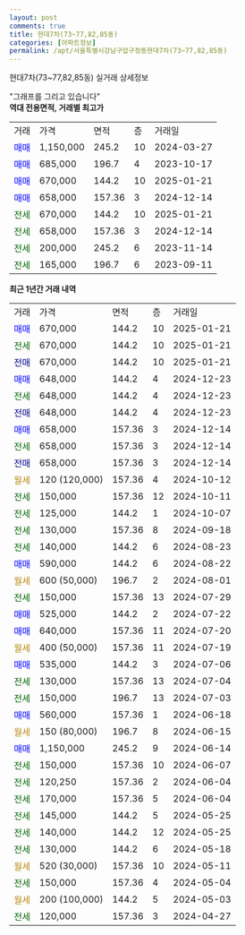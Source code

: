 ```yaml
---
layout: post
comments: true
title: 현대7차(73~77,82,85동)
categories: [아파트정보]
permalink: /apt/서울특별시강남구압구정동현대7차(73~77,82,85동)
---
```


현대7차(73~77,82,85동) 실거래 상세정보

<script type="text/javascript">
  google.charts.load('current', {'packages':['line', 'corechart']});
  google.charts.setOnLoadCallback(drawChart);

  function drawChart() {
    var data = new google.visualization.DataTable();
    data.addColumn('date', '거래일');
    data.addColumn('number', "매매");
    data.addColumn('number', "전세");
    data.addColumn('number', "전매");

    data.addRows([[new Date(Date.parse("2025-01-21")), 670000, null, null], [new Date(Date.parse("2025-01-21")), null, 670000, null], [new Date(Date.parse("2025-01-21")), null, null, 670000], [new Date(Date.parse("2024-12-23")), 648000, null, null], [new Date(Date.parse("2024-12-23")), null, 648000, null], [new Date(Date.parse("2024-12-23")), null, null, 648000], [new Date(Date.parse("2024-12-14")), 658000, null, null], [new Date(Date.parse("2024-12-14")), null, 658000, null], [new Date(Date.parse("2024-12-14")), null, null, 658000], [new Date(Date.parse("2024-10-12")), null, null, null], [new Date(Date.parse("2024-10-11")), null, 150000, null], [new Date(Date.parse("2024-10-07")), null, 125000, null], [new Date(Date.parse("2024-09-18")), null, 130000, null], [new Date(Date.parse("2024-08-23")), null, 140000, null], [new Date(Date.parse("2024-08-22")), 590000, null, null], [new Date(Date.parse("2024-08-01")), null, null, null], [new Date(Date.parse("2024-07-29")), null, 150000, null], [new Date(Date.parse("2024-07-22")), 525000, null, null], [new Date(Date.parse("2024-07-20")), 640000, null, null], [new Date(Date.parse("2024-07-19")), null, null, null], [new Date(Date.parse("2024-07-06")), 535000, null, null], [new Date(Date.parse("2024-07-04")), null, 130000, null], [new Date(Date.parse("2024-07-03")), null, 150000, null], [new Date(Date.parse("2024-06-18")), 560000, null, null], [new Date(Date.parse("2024-06-15")), null, null, null], [new Date(Date.parse("2024-06-14")), 1150000, null, null], [new Date(Date.parse("2024-06-07")), null, 150000, null], [new Date(Date.parse("2024-06-04")), null, 120250, null], [new Date(Date.parse("2024-06-04")), null, 170000, null], [new Date(Date.parse("2024-05-25")), null, 145000, null], [new Date(Date.parse("2024-05-25")), null, 140000, null], [new Date(Date.parse("2024-05-18")), null, 130000, null], [new Date(Date.parse("2024-05-11")), null, null, null], [new Date(Date.parse("2024-05-04")), null, 150000, null], [new Date(Date.parse("2024-05-03")), null, null, null], [new Date(Date.parse("2024-04-27")), null, 120000, null]]);

    var options = {
      hAxis: {
        format: 'yyyy/MM/dd'
      },    
      lineWidth: 0,
      pointsVisible: true,    
      title: '최근 1년간 유형별 실거래가 분포',
      legend: { position: 'bottom' }
    };

    var formatter = new google.visualization.NumberFormat({pattern:'###,###'} );
    formatter.format(data, 1);
    formatter.format(data, 2);
    
    setTimeout(function() {
        var chart = new google.visualization.LineChart(document.getElementById('columnchart_material'));
        chart.draw(data, (options));
        document.getElementById('loading').style.display = 'none';
    }, 200);
  }
</script>


<div id="loading" style="z-index:20; display: block; margin-left: 0px">"그래프를 그리고 있습니다"</div>
<div id="columnchart_material" style="width: 95%; margin-left: 0px; display: block"></div>
<!-- contents start -->
<b>역대 전용면적, 거래별 최고가</b>
<table class="sortable">
    <tr>
      <td>거래</td>
      <td>가격</td>
      <td>면적</td>
      <td>층</td>
      <td>거래일</td>
    </tr>
        <tr>
          <td><a style="color: blue">매매</a></td>
          <td>1,150,000</td>
          <td>245.2</td>
          <td>10</td>
          <td>2024-03-27</td>
        </tr>            <tr>
          <td><a style="color: blue">매매</a></td>
          <td>685,000</td>
          <td>196.7</td>
          <td>4</td>
          <td>2023-10-17</td>
        </tr>            <tr>
          <td><a style="color: blue">매매</a></td>
          <td>670,000</td>
          <td>144.2</td>
          <td>10</td>
          <td>2025-01-21</td>
        </tr>            <tr>
          <td><a style="color: blue">매매</a></td>
          <td>658,000</td>
          <td>157.36</td>
          <td>3</td>
          <td>2024-12-14</td>
        </tr>        
        <tr>
              <td><a style="color: darkgreen">전세</a></td>
              <td>670,000</td>
              <td>144.2</td>
              <td>10</td>
              <td>2025-01-21</td>
            </tr>            <tr>
              <td><a style="color: darkgreen">전세</a></td>
              <td>658,000</td>
              <td>157.36</td>
              <td>3</td>
              <td>2024-12-14</td>
            </tr>            <tr>
              <td><a style="color: darkgreen">전세</a></td>
              <td>200,000</td>
              <td>245.2</td>
              <td>6</td>
              <td>2023-11-14</td>
            </tr>            <tr>
              <td><a style="color: darkgreen">전세</a></td>
              <td>165,000</td>
              <td>196.7</td>
              <td>6</td>
              <td>2023-09-11</td>
            </tr>        
    
</table>

<b>최근 1년간 거래 내역</b>

<table class="sortable">
    <tr>
      <td>거래</td>
      <td>가격</td>
      <td>면적</td>
      <td>층</td>
      <td>거래일</td>
    </tr>
    <tr>
      <td><a style="color: blue">매매</a></td>
      <td>670,000</td>
      <td>144.2</td>
      <td>10</td>
      <td>2025-01-21</td>
    </tr>          <tr>
      <td><a style="color: darkgreen">전세</a></td>
      <td>670,000</td>
      <td>144.2</td>
      <td>10</td>
      <td>2025-01-21</td>
    </tr>          <tr>
      <td><a style="color: darkblue">전매</a></td>
      <td>670,000</td>
      <td>144.2</td>
      <td>10</td>
      <td>2025-01-21</td>
    </tr>          <tr>
      <td><a style="color: blue">매매</a></td>
      <td>648,000</td>
      <td>144.2</td>
      <td>4</td>
      <td>2024-12-23</td>
    </tr>          <tr>
      <td><a style="color: darkgreen">전세</a></td>
      <td>648,000</td>
      <td>144.2</td>
      <td>4</td>
      <td>2024-12-23</td>
    </tr>          <tr>
      <td><a style="color: darkblue">전매</a></td>
      <td>648,000</td>
      <td>144.2</td>
      <td>4</td>
      <td>2024-12-23</td>
    </tr>          <tr>
      <td><a style="color: blue">매매</a></td>
      <td>658,000</td>
      <td>157.36</td>
      <td>3</td>
      <td>2024-12-14</td>
    </tr>          <tr>
      <td><a style="color: darkgreen">전세</a></td>
      <td>658,000</td>
      <td>157.36</td>
      <td>3</td>
      <td>2024-12-14</td>
    </tr>          <tr>
      <td><a style="color: darkblue">전매</a></td>
      <td>658,000</td>
      <td>157.36</td>
      <td>3</td>
      <td>2024-12-14</td>
    </tr>          <tr>
      <td><a style="color: darkgoldenrod">월세</a></td>
      <td>120 (120,000)</td>
      <td>157.36</td>
      <td>4</td>
      <td>2024-10-12</td>
    </tr>          <tr>
      <td><a style="color: darkgreen">전세</a></td>
      <td>150,000</td>
      <td>157.36</td>
      <td>12</td>
      <td>2024-10-11</td>
    </tr>          <tr>
      <td><a style="color: darkgreen">전세</a></td>
      <td>125,000</td>
      <td>144.2</td>
      <td>1</td>
      <td>2024-10-07</td>
    </tr>          <tr>
      <td><a style="color: darkgreen">전세</a></td>
      <td>130,000</td>
      <td>157.36</td>
      <td>8</td>
      <td>2024-09-18</td>
    </tr>          <tr>
      <td><a style="color: darkgreen">전세</a></td>
      <td>140,000</td>
      <td>144.2</td>
      <td>6</td>
      <td>2024-08-23</td>
    </tr>          <tr>
      <td><a style="color: blue">매매</a></td>
      <td>590,000</td>
      <td>144.2</td>
      <td>6</td>
      <td>2024-08-22</td>
    </tr>          <tr>
      <td><a style="color: darkgoldenrod">월세</a></td>
      <td>600 (50,000)</td>
      <td>196.7</td>
      <td>2</td>
      <td>2024-08-01</td>
    </tr>          <tr>
      <td><a style="color: darkgreen">전세</a></td>
      <td>150,000</td>
      <td>157.36</td>
      <td>13</td>
      <td>2024-07-29</td>
    </tr>          <tr>
      <td><a style="color: blue">매매</a></td>
      <td>525,000</td>
      <td>144.2</td>
      <td>2</td>
      <td>2024-07-22</td>
    </tr>          <tr>
      <td><a style="color: blue">매매</a></td>
      <td>640,000</td>
      <td>157.36</td>
      <td>11</td>
      <td>2024-07-20</td>
    </tr>          <tr>
      <td><a style="color: darkgoldenrod">월세</a></td>
      <td>400 (50,000)</td>
      <td>157.36</td>
      <td>11</td>
      <td>2024-07-19</td>
    </tr>          <tr>
      <td><a style="color: blue">매매</a></td>
      <td>535,000</td>
      <td>144.2</td>
      <td>3</td>
      <td>2024-07-06</td>
    </tr>          <tr>
      <td><a style="color: darkgreen">전세</a></td>
      <td>130,000</td>
      <td>157.36</td>
      <td>13</td>
      <td>2024-07-04</td>
    </tr>          <tr>
      <td><a style="color: darkgreen">전세</a></td>
      <td>150,000</td>
      <td>196.7</td>
      <td>13</td>
      <td>2024-07-03</td>
    </tr>          <tr>
      <td><a style="color: blue">매매</a></td>
      <td>560,000</td>
      <td>157.36</td>
      <td>1</td>
      <td>2024-06-18</td>
    </tr>          <tr>
      <td><a style="color: darkgoldenrod">월세</a></td>
      <td>150 (80,000)</td>
      <td>196.7</td>
      <td>8</td>
      <td>2024-06-15</td>
    </tr>          <tr>
      <td><a style="color: blue">매매</a></td>
      <td>1,150,000</td>
      <td>245.2</td>
      <td>9</td>
      <td>2024-06-14</td>
    </tr>          <tr>
      <td><a style="color: darkgreen">전세</a></td>
      <td>150,000</td>
      <td>157.36</td>
      <td>10</td>
      <td>2024-06-07</td>
    </tr>          <tr>
      <td><a style="color: darkgreen">전세</a></td>
      <td>120,250</td>
      <td>157.36</td>
      <td>2</td>
      <td>2024-06-04</td>
    </tr>          <tr>
      <td><a style="color: darkgreen">전세</a></td>
      <td>170,000</td>
      <td>157.36</td>
      <td>5</td>
      <td>2024-06-04</td>
    </tr>          <tr>
      <td><a style="color: darkgreen">전세</a></td>
      <td>145,000</td>
      <td>144.2</td>
      <td>5</td>
      <td>2024-05-25</td>
    </tr>          <tr>
      <td><a style="color: darkgreen">전세</a></td>
      <td>140,000</td>
      <td>144.2</td>
      <td>12</td>
      <td>2024-05-25</td>
    </tr>          <tr>
      <td><a style="color: darkgreen">전세</a></td>
      <td>130,000</td>
      <td>144.2</td>
      <td>6</td>
      <td>2024-05-18</td>
    </tr>          <tr>
      <td><a style="color: darkgoldenrod">월세</a></td>
      <td>520 (30,000)</td>
      <td>157.36</td>
      <td>10</td>
      <td>2024-05-11</td>
    </tr>          <tr>
      <td><a style="color: darkgreen">전세</a></td>
      <td>150,000</td>
      <td>157.36</td>
      <td>4</td>
      <td>2024-05-04</td>
    </tr>          <tr>
      <td><a style="color: darkgoldenrod">월세</a></td>
      <td>200 (100,000)</td>
      <td>144.2</td>
      <td>5</td>
      <td>2024-05-03</td>
    </tr>          <tr>
      <td><a style="color: darkgreen">전세</a></td>
      <td>120,000</td>
      <td>157.36</td>
      <td>3</td>
      <td>2024-04-27</td>
    </tr>      </table>
<!-- contents end -->    

